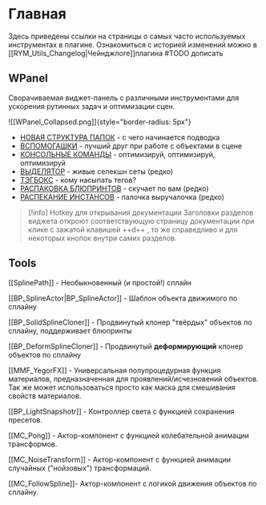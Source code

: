 # Главная



Здесь приведены ссылки на страницы о самых часто используемых инструментах в плагине.
Ознакомиться с историей изменений можно в [[RYM_Utils_Changelog|Чейнджлоге]]плагина #TODO дописать
## WPanel

Сворачиваемая виджет-панель с различными инструментами для ускорения рутинных задач и оптимизации сцен.

![[WPanel_Collapsed.png]]{style="border-radius: 5px"}

* [НОВАЯ СТРУКТУРА ПАПОК](FolderStructure.md) - с чего начинается подводка
* [ВСПОМОГАШКИ](Helpers.md) - лучший друг при работе с объектами в сцене
* [КОНСОЛЬНЫЕ КОМАНДЫ](ConsoleCommands.md) - оптимизируй, оптимизируй, оптимизируй
* [ВЫДЕЛЯТОР](Selectorr.md) - живые селекшн сеты (редко)
* [ТЭГБОКС](TagBox.md) - кому насыпать тегов?
* [РАСПАКОВКА БЛЮПРИНТОВ](BlueprintUnpacker.md) - скучает по вам (редко)
* [РАСПЕКАНИЕ ИНСТАНСОВ](InstanceUnbaker.md) - палочка выручалочка (редко)

> [!info] Hotkey для открывания документации
>  Заголовки разделов виджета откроют соответствующую страницу документации при клике с зажатой клавишей ++d++ , то же справедливо и для некоторых кнопок внутри самих разделов.

## Tools

[[SplinePath]] - Необыкновенный (и простой!) сплайн

[[BP_SplineActor|BP_SplineActor]] - Шаблон объекта движимого по сплайну

[[BP_SolidSplineCloner]] - Продвинутый клонер "твёрдых" объектов по сплайну, поддерживает блюпринты

[[BP_DeformSplineCloner]] - Продвинутый **деформирующий** клонер объектов по сплайну

[[MMF_YegorFX]] - Универсальная полупроцедурная функция материалов, предназначенная для проявлений/исчезновений объектов. Так же может использоваться просто как маска для смешивания свойств материалов.

[[BP_LightSnapshotr]] - Контроллер света с функцией сохранения пресетов.

[[MC_Pong]] - Актор-компонент с функцией колебательной анимации трансформов.

[[MC_NoiseTransform]] - Актор-компонент с функцией анимации случайных ("нойзовых") трансформаций.

[[MC_FollowSpline]]- Актор-компонент с логикой движения объектов по сплайну.

